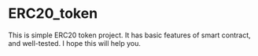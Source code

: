 # ERC20_token

This is simple ERC20 token project. 
It has basic features of smart contract, and well-tested. 
I hope this will help you. 
